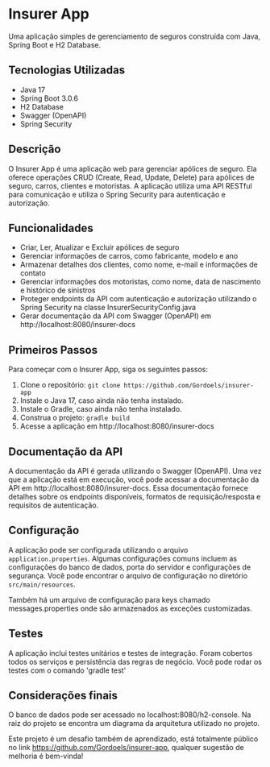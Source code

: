 # Insurer App

Uma aplicação simples de gerenciamento de seguros construída com Java, Spring Boot e H2 Database.

## Tecnologias Utilizadas

- Java 17
- Spring Boot 3.0.6
- H2 Database
- Swagger (OpenAPI)
- Spring Security

## Descrição

O Insurer App é uma aplicação web para gerenciar apólices de seguro. Ela oferece operações CRUD (Create, Read, Update, Delete) 
para apólices de seguro, carros, clientes e motoristas. A aplicação utiliza uma API RESTful para comunicação e utiliza o Spring 
Security para autenticação e autorização.

## Funcionalidades

- Criar, Ler, Atualizar e Excluir apólices de seguro
- Gerenciar informações de carros, como fabricante, modelo e ano
- Armazenar detalhes dos clientes, como nome, e-mail e informações de contato
- Gerenciar informações dos motoristas, como nome, data de nascimento e histórico de sinistros
- Proteger endpoints da API com autenticação e autorização utilizando o Spring Security na classe InsurerSecurityConfig.java
- Gerar documentação da API com Swagger (OpenAPI) em http://localhost:8080/insurer-docs

## Primeiros Passos

Para começar com o Insurer App, siga os seguintes passos:

1. Clone o repositório: `git clone https://github.com/Gordoels/insurer-app`
2. Instale o Java 17, caso ainda não tenha instalado.
3. Instale o Gradle, caso ainda não tenha instalado.
4. Construa o projeto: `gradle build`
5. Acesse a aplicação em http://localhost:8080/insurer-docs

## Documentação da API

A documentação da API é gerada utilizando o Swagger (OpenAPI). Uma vez que a aplicação está em execução, você pode acessar a documentação da API em 
http://localhost:8080/insurer-docs. Essa documentação fornece detalhes sobre os endpoints disponíveis, formatos de requisição/resposta e 
requisitos de autenticação.

## Configuração

A aplicação pode ser configurada utilizando o arquivo `application.properties`. Algumas configurações comuns incluem as configurações do banco de dados, porta do servidor e configurações de segurança. 
Você pode encontrar o arquivo de configuração no diretório `src/main/resources`.

Também há um arquivo de configuração para keys chamado messages.properties onde são armazenados as exceções customizadas.

## Testes

A aplicação inclui testes unitários e testes de integração. Foram cobertos todos os serviços e persistência das regras de negócio.
Você pode rodar os testes com o comando 'gradle test'


## Considerações finais

O banco de dados pode ser acessado no localhost:8080/h2-console.
Na raiz do projeto se encontra um diagrama da arquitetura utilizado no projeto.

Este projeto é um desafio também de aprendizado, está totalmente público no link https://github.com/Gordoels/insurer-app, qualquer 
sugestão de melhoria é bem-vinda!

